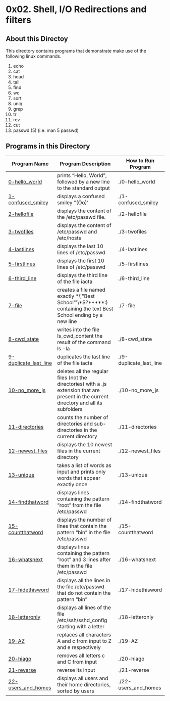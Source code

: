 # 0x02. Shell, I/O Redirections and filters

## About this Directoy

This directory contains programs that demonstrate make use of the following linux commands.

1. echo
2. cat
3. head
4. tail
5. find
6. wc
7. sort
8. uniq
9. grep
10. tr
11. rev
12. cut
13. passwd (5) (i.e. man 5 passwd)

## Programs in this Directory

Program Name | Program Description | How to Run Program
------------ | ------------------- | ------------------
[0-hello_world](./0-hello_world) | prints “Hello, World”, followed by a new line to the standard output | ./0-hello_world
[1-confused_smiley](./1-confused_smiley) | displays a confused smiley "(Ôo)' | ./1-confused_smiley
[2-hellofile](./2-hellofile) | displays the content of the /etc/passwd file. | ./2-hellofile
[3-twofiles](./3-twofiles) | displays the content of /etc/passwd and /etc/hosts | ./3-twofiles
[4-lastlines](./4-lastlines) | displays the last 10 lines of /etc/passwd | ./4-lastlines
[5-firstlines](./5-firstlines) | displays the first 10 lines of /etc/passwd | ./5-firstlines
[6-third_line](./6-third_line) | displays the third line of the file iacta | ./6-third_line
[7-file](./7-file) | creates a file named exactly \*\\'"Best School"\'\\*$\?\*\*\*\*\*:) containing the text Best School ending by a new line | ./7-file
[8-cwd_state ](./8-cwd_state ) | writes into the file ls_cwd_content the result of the command ls -la | ./8-cwd_state 
[9-duplicate_last_line](./9-duplicate_last_line) | duplicates the last line of the file iacta | ./9-duplicate_last_line 
[10-no_more_js](./10-no_more_js) | deletes all the regular files (not the directories) with a .js extension that are present in the current directory and all its subfolders | ./10-no_more_js
[11-directories](./11-directories) | counts the number of directories and sub-directories in the current directory | ./11-directories
[12-newest_files](./12-newest_files) | displays the 10 newest files in the current directory | ./12-newest_files
[13-unique](./13-unique) | takes a list of words as input and prints only words that appear exactly once | ./13-unique
[14-findthatword](./14-findthatword) | displays lines containing the pattern “root” from the file /etc/passwd | ./14-findthatword
[15-countthatword](./15-countthatword) | displays the number of lines that contain the pattern “bin” in the file /etc/passwd | ./15-countthatword
[16-whatsnext](./16-whatsnext) | displays lines containing the pattern “root” and 3 lines after them in the file /etc/passwd | ./16-whatsnext
[17-hidethisword](./17-hidethisword) | displays all the lines in the file /etc/passwd that do not contain the pattern “bin” | ./17-hidethisword
[18-letteronly](./18-letteronly) | displays all lines of the file /etc/ssh/sshd_config starting with a letter | ./18-letteronly
[19-AZ ](./19-AZ ) | replaces all characters A and c from input to Z and e respectively | ./19-AZ 
[20-hiago](./20-hiago) | removes all letters c and C from input | ./20-hiago
[21-reverse](./21-reverse) | reverse its input | ./21-reverse
[22-users_and_homes](./22-users_and_homes) | displays all users and their home directories, sorted by users | ./22-users_and_homes
